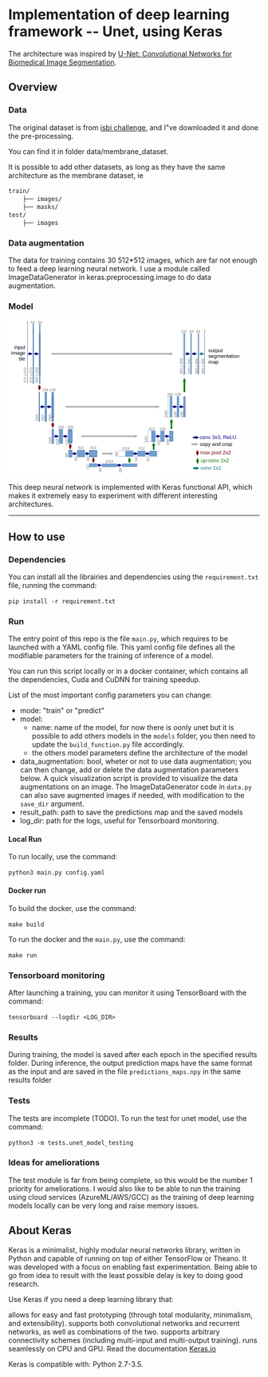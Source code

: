 # Implementation of deep learning framework -- Unet, using Keras

The architecture was inspired by [U-Net: Convolutional Networks for Biomedical Image Segmentation](http://lmb.informatik.uni-freiburg.de/people/ronneber/u-net/).


## Overview

### Data

The original dataset is from [isbi challenge](http://brainiac2.mit.edu/isbi_challenge/), and I"ve downloaded it and done the pre-processing.

You can find it in folder data/membrane_dataset.

It is possible to add other datasets, as long as they have the same architecture as the membrane dataset, ie 
```
train/
    ├── images/
    ├── masks/
test/
    ├── images
```

### Data augmentation

The data for training contains 30 512*512 images, which are far not enough to feed a deep learning neural network. I use a module called ImageDataGenerator in keras.preprocessing.image to do data augmentation.


### Model

![img/u-net-architecture.png](img/u-net-architecture.png)

This deep neural network is implemented with Keras functional API, which makes it extremely easy to experiment with different interesting architectures.


---

## How to use

### Dependencies

You can install all the librairies and dependencies using the `requirement.txt` file, running the command: 

`pip install -r requirement.txt`

### Run 

The entry point of this repo is the file `main.py`, which requires to be launched with a YAML config file. This yaml config file defines all the modifiable parameters for the training of inference of a model. 

You can run this script locally or in a docker container, which contains all the dependencies, Cuda and CuDNN for training speedup.

List of the most important config parameters you can change:
- mode: "train" or "predict"
- model: 
    - name: name of the model, for now there is oonly unet but it is possible to add others models in the `models` folder, you then need to update the `build_function.py` file accordingly.
    - the others model parameters define the architecture of the model
- data_augmentation: bool, wheter or not to use data augmentation; you can then change, add or delete the data augmentation parameters below. A quick visualization script is provided to visualize the data augmentations on an image. The ImageDataGenerator code in `data.py` can also save augmented images if needed, with modification to the `save_dir` argument.
- result_path: path to save the predictions map and the saved models
- log_dir: path for the logs, useful for Tensorboard monitoring.


#### Local Run

To run locally, use the command:

`python3 main.py config.yaml`

#### Docker run

To build the docker, use the command:

`make build`

To run the docker and the `main.py`, use the command:

`make run`

### Tensorboard monitoring

After launching a training, you can monitor it using TensorBoard with the command:

`tensorboard --logdir <LOG_DIR>`

### Results

During training, the model is saved after each epoch in the specified results folder. During inference, the output prediction maps have the same format as the input and are saved in the file  `predictions_maps.npy` in the same results folder

### Tests

The tests are incomplete (TODO). To run the test for unet model, use the command:

`python3 -m tests.unet_model_testing`

### Ideas for ameliorations

The test module is far from being complete, so this would be the number 1 priority for ameliorations. I would also like to be able to run the training using cloud services (AzureML/AWS/GCC) as the training of deep learning models locally can be very long and raise memory issues. 

## About Keras

Keras is a minimalist, highly modular neural networks library, written in Python and capable of running on top of either TensorFlow or Theano. It was developed with a focus on enabling fast experimentation. Being able to go from idea to result with the least possible delay is key to doing good research.

Use Keras if you need a deep learning library that:

allows for easy and fast prototyping (through total modularity, minimalism, and extensibility).
supports both convolutional networks and recurrent networks, as well as combinations of the two.
supports arbitrary connectivity schemes (including multi-input and multi-output training).
runs seamlessly on CPU and GPU.
Read the documentation [Keras.io](http://keras.io/)

Keras is compatible with: Python 2.7-3.5.
